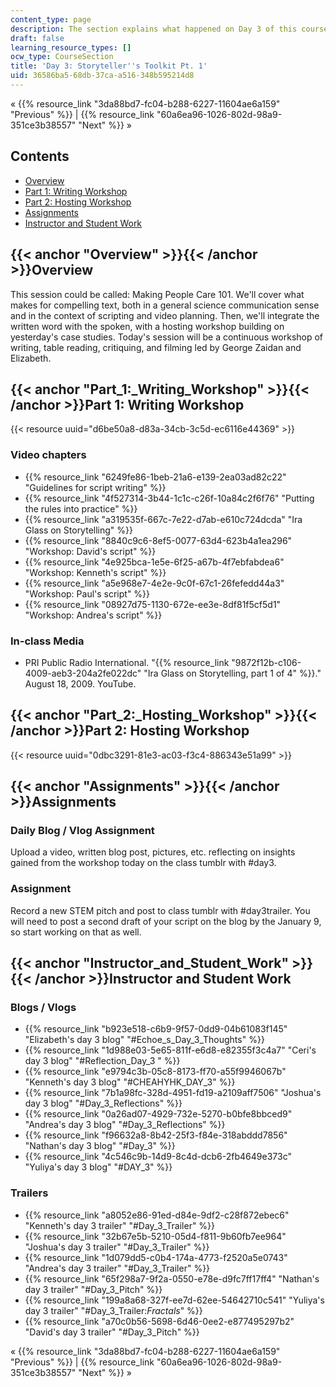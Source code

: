 ```yaml
---
content_type: page
description: The section explains what happened on Day 3 of this course.
draft: false
learning_resource_types: []
ocw_type: CourseSection
title: 'Day 3: Storyteller''s Toolkit Pt. 1'
uid: 36586ba5-68db-37ca-a516-348b595214d8
---
```

« {{% resource_link "3da88bd7-fc04-b288-6227-11604ae6a159" "Previous" %}} | {{% resource_link "60a6ea96-1026-802d-98a9-351ce3b38557" "Next" %}} »

## Contents

- [Overview](#Overview)
- [Part 1: Writing Workshop](#Part_1:_Writing_Workshop)
- [Part 2: Hosting Workshop](#Part_2:_Hosting_Workshop)
- [Assignments](#Assignments)
- [Instructor and Student Work](#Instructor_and_Student_Work)

## {{< anchor "Overview" >}}{{< /anchor >}}Overview

This session could be called: Making People Care 101. We'll cover what makes for compelling text, both in a general science communication sense and in the context of scripting and video planning. Then, we'll integrate the written word with the spoken, with a hosting workshop building on yesterday's case studies. Today's session will be a continuous workshop of writing, table reading, critiquing, and filming led by George Zaidan and Elizabeth.

## {{< anchor "Part_1:_Writing_Workshop" >}}{{< /anchor >}}Part 1: Writing Workshop

{{< resource uuid="d6be50a8-d83a-34cb-3c5d-ec6116e44369" >}}

### Video chapters

- {{% resource_link "6249fe86-1beb-21a6-e139-2ea03ad82c22" "Guidelines for script writing" %}}
- {{% resource_link "4f527314-3b44-1c1c-c26f-10a84c2f6f76" "Putting the rules into practice" %}}
- {{% resource_link "a319535f-667c-7e22-d7ab-e610c724dcda" "Ira Glass on Storytelling" %}}
- {{% resource_link "8840c9c6-8ef5-0077-63d4-623b4a1ea296" "Workshop: David's script" %}}
- {{% resource_link "4e925bca-1e5e-6f25-a67b-4f7ebfabdea6" "Workshop: Kenneth's script" %}}
- {{% resource_link "a5e968e7-4e2e-9c0f-67c1-26fefedd44a3" "Workshop: Paul's script" %}}
- {{% resource_link "08927d75-1130-672e-ee3e-8df81f5cf5d1" "Workshop: Andrea's script" %}}

### In-class Media

- PRI Public Radio International. "{{% resource_link "9872f12b-c106-4009-aeb3-204a2fe022dc" "Ira Glass on Storytelling, part 1 of 4" %}}." August 18, 2009. YouTube.

## {{< anchor "Part_2:_Hosting_Workshop" >}}{{< /anchor >}}Part 2: Hosting Workshop

{{< resource uuid="0dbc3291-81e3-ac03-f3c4-886343e51a99" >}}

## {{< anchor "Assignments" >}}{{< /anchor >}}Assignments

### Daily Blog / Vlog Assignment

Upload a video, written blog post, pictures, etc. reflecting on insights gained from the workshop today on the class tumblr with #day3.

### Assignment

Record a new STEM pitch and post to class tumblr with #day3trailer. You will need to post a second draft of your script on the blog by the January 9, so start working on that as well.

## {{< anchor "Instructor_and_Student_Work" >}}{{< /anchor >}}Instructor and Student Work

### Blogs / Vlogs

- {{% resource_link "b923e518-c6b9-9f57-0dd9-04b61083f145" "Elizabeth's day 3 blog" "#Echoe_s_Day_3_Thoughts" %}}
- {{% resource_link "1d988e03-5e65-811f-e6d8-e82355f3c4a7" "Ceri's day 3 blog" "#Reflection_Day_3 " %}}
- {{% resource_link "e9794c3b-05c8-8173-ff70-a55f9946067b" "Kenneth's day 3 blog" "#CHEAHYHK_DAY_3" %}}
- {{% resource_link "7b1a98fc-328d-4951-fd19-a2109aff7506" "Joshua's day 3 blog" "#Day_3_Reflections" %}}
- {{% resource_link "0a26ad07-4929-732e-5270-b0bfe8bbced9" "Andrea's day 3 blog" "#Day_3_Reflections" %}}
- {{% resource_link "f96632a8-8b42-25f3-f84e-318abddd7856" "Nathan's day 3 blog" "#Day_3" %}}
- {{% resource_link "4c546c9b-14d9-8c4d-dcb6-2fb4649e373c" "Yuliya's day 3 blog" "#DAY_3" %}}

### Trailers

- {{% resource_link "a8052e86-91ed-d84e-9df2-c28f872ebec6" "Kenneth's day 3 trailer" "#Day_3_Trailer" %}}
- {{% resource_link "32b67e5b-5210-05d4-f811-9b60fb7ee964" "Joshua's day 3 trailer" "#Day_3_Trailer" %}}
- {{% resource_link "1d079dd5-c0b4-174a-4773-f2520a5e0743" "Andrea's day 3 trailer" "#Day_3_Trailer" %}}
- {{% resource_link "65f298a7-9f2a-0550-e78e-d9fc7ff17ff4" "Nathan's day 3 trailer" "#Day_3_Pitch" %}}
- {{% resource_link "199a8a68-327f-ee7d-62ee-54642710c541" "Yuliya's day 3 trailer" "#Day_3_Trailer:_Fractals_" %}}
- {{% resource_link "a70c0b56-5698-6d46-0ee2-e877495297b2" "David's day 3 trailer" "#Day_3_Pitch" %}}

« {{% resource_link "3da88bd7-fc04-b288-6227-11604ae6a159" "Previous" %}} | {{% resource_link "60a6ea96-1026-802d-98a9-351ce3b38557" "Next" %}} »